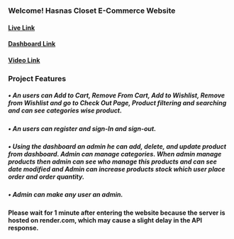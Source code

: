 ### Welcome! Hasnas Closet E-Commerce Website
#### [Live Link](https://hasnascloset.netlify.app/)
#### [Dashboard Link](https://hasnascloset.netlify.app/dashboard)
#### [Video Link](https://www.linkedin.com/posts/neamul-sabbir_i-tried-to-create-a-simple-e-commerce-with-activity-7109203772370817024--mOl?utm_source=share&utm_medium=member_desktop)

### Project Features
   #####  •	An users can Add to Cart, Remove From Cart, Add to Wishlist, Remove from Wishlist and go to Check Out Page, Product filtering and searching and can see categories wise product.
   #####  •	An users can register and sign-In and sign-out.
   #####  •	Using the dashboard an admin he can add, delete, and update product from dashboard. Admin can manage categories. When admin manage products then admin can see who manage this products and can see date modified and Admin can increase products stock which user place order and order quantity.
   #####  •	Admin can make any user an admin.


#### Please wait for 1 minute after entering the website because the server is hosted on render.com, which may cause a slight delay in the API response.



